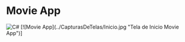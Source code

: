 # Movie App
<img alt="C#" src="https://img.shields.io/badge/c%23%20-%23239120.svg?&style=for-the-badge&logo=c-sharp&logoColor=white"/>
[![Movie App](../CapturasDeTelas/Inicio.jpg "Tela de Inicio Movie App")]
